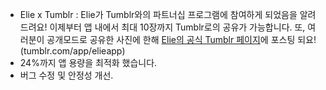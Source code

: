 - Elie x Tumblr : Elie가 Tumblr와의 파트너십 프로그램에 참여하게 되었음을 알려드려요! 이제부터 앱 내에서 최대 10장까지 Tumblr로의 공유가 가능합니다. 또, 여러분이 공개모드로 공유한 사진에 한해 [Elie의 공식 Tumblr 페이지](//tumblr.com/app/elieapp)에 포스팅 되요! (tumblr.com/app/elieapp)
- 24%까지 앱 용량을 최적화 했습니다.
- 버그 수정 및 안정성 개선.